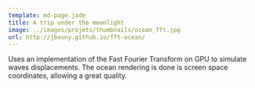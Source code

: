 ```yaml
---
template: md-page.jade
title: A trip under the moonlight
image: ../images/projets/thumbnails/ocean_fft.jpg
url: http://jbouny.github.io/fft-ocean/
---
```


Uses an implementation of the Fast Fourier Transform on GPU to simulate waves displacements. The ocean rendering is done is screen space coordinates, allowing a great quality.